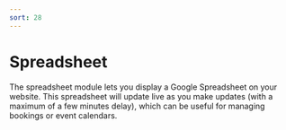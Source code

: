 ```yaml
---
sort: 28
---
```


# Spreadsheet

The spreadsheet module lets you display a Google Spreadsheet on your website.
This spreadsheet will update live as you make updates (with a maximum of a few minutes delay), which can be useful for managing bookings or event calendars.



